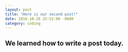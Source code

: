 ```yaml
---
layout: post
title: "Here is our second post!"
date: 2016-10-26 15:52:00 -0600
category: coding
---
```


## We learned how to write a post today.
        
